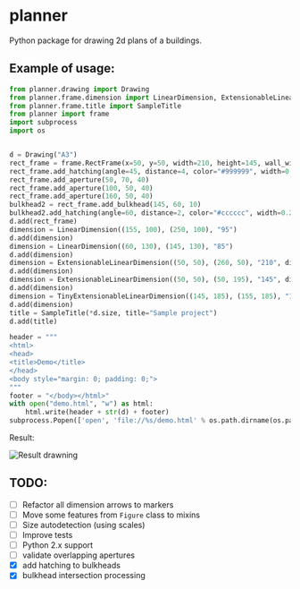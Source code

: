 planner
=======

Python package for drawing 2d plans of a buildings.

Example of usage:
-----------------

```python
from planner.drawing import Drawing
from planner.frame.dimension import LinearDimension, ExtensionableLinearDimension, TinyExtensionableLinearDimension
from planner.frame.title import SampleTitle
from planner import frame
import subprocess
import os


d = Drawing("A3")
rect_frame = frame.RectFrame(x=50, y=50, width=210, height=145, wall_width=10, **{"stroke-width": "1"})
rect_frame.add_hatching(angle=45, distance=4, color="#999999", width=0.3)
rect_frame.add_aperture(50, 70, 40)
rect_frame.add_aperture(100, 50, 40)
rect_frame.add_aperture(160, 50, 40)
bulkhead2 = rect_frame.add_bulkhead(145, 60, 10)
bulkhead2.add_hatching(angle=60, distance=2, color="#cccccc", width=0.25)
d.add(rect_frame)
dimension = LinearDimension((155, 100), (250, 100), "95")
d.add(dimension)
dimension = LinearDimension((60, 130), (145, 130), "85")
d.add(dimension)
dimension = ExtensionableLinearDimension((50, 50), (260, 50), "210", direction=-1)
d.add(dimension)
dimension = ExtensionableLinearDimension((50, 50), (50, 195), "145", direction=-1)
d.add(dimension)
dimension = TinyExtensionableLinearDimension((145, 185), (155, 185), "10", direction=1, extension_size=22, label_position='end')
d.add(dimension)
title = SampleTitle(*d.size, title="Sample project")
d.add(title)

header = """
<html>
<head>
<title>Demo</title>
</head>
<body style="margin: 0; padding: 0;">
"""
footer = "</body></html>"
with open("demo.html", "w") as html:
    html.write(header + str(d) + footer)
subprocess.Popen(['open', 'file://%s/demo.html' % os.path.dirname(os.path.realpath(__file__))])
```

Result:

![Result drawning](sample.png)

## TODO:

-  [ ] Refactor all dimension arrows to markers
-  [ ] Move some features from `Figure` class to mixins
-  [ ] Size autodetection (using scales)
-  [ ] Improve tests
-  [ ] Python 2.x support
-  [ ] validate overlapping apertures
-  [x] add hatching to bulkheads
-  [x] bulkhead intersection processing
